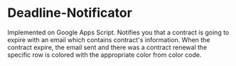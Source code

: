 # Deadline-Notificator

Implemented on Google Apps Script. Notifies you that a contract is going to expire with an email which contains contract's information. 
When the contract expire, the email sent and there was a contract renewal the specific row is colored with the appropriate color from color code.
